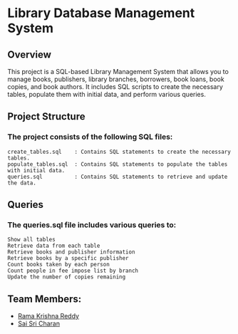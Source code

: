 # Library Database Management System
## Overview
This project is a SQL-based Library Management System that allows you to manage books, publishers, library branches, borrowers, book loans, book copies, and book authors. It includes SQL scripts to create the necessary tables, populate them with initial data, and perform various queries.

## Project Structure
### The project consists of the following SQL files:
    create_tables.sql    : Contains SQL statements to create the necessary tables.
    populate_tables.sql  : Contains SQL statements to populate the tables with initial data.
    queries.sql          : Contains SQL statements to retrieve and update the data.

## Queries
### The queries.sql file includes various queries to:
    Show all tables
    Retrieve data from each table
    Retrieve books and publisher information
    Retrieve books by a specific publisher
    Count books taken by each person
    Count people in fee impose list by branch
    Update the number of copies remaining

## Team Members:

- [Rama Krishna Reddy](https://github.com/mkirsh123/)
- [Sai Sri Charan](https://github.com/charan-nitw-26)
